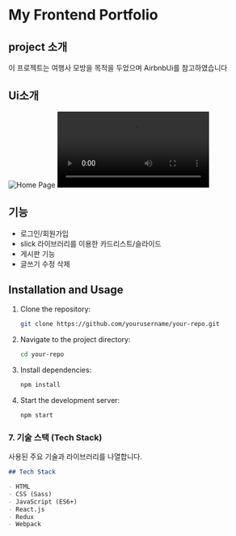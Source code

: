 # My Frontend Portfolio

## project 소개

이 프로젝트는 여행사 모방을 목적을 두었으며 AirbnbUi를 참고하였습니다

## Ui소개

![Home Page](https://github.com/power12203/popol/assets/160206287/9798becf-df75-4e2a-8dee-fed13f7bac69)
![Project Page](./src/assets/footerImg/React%20App%20-%20Chrome%202024-06-26%2015-48-18.mp4)

## 기능

- 로그인/회원가입
- slick 라이브러리를 이용한 카드리스트/슬라이드
- 게시판 기능
- 글쓰기 수정 삭제

## Installation and Usage

1. Clone the repository:
   ```bash
   git clone https://github.com/yourusername/your-repo.git
   ```
2. Navigate to the project directory:
   ```bash
   cd your-repo
   ```
3. Install dependencies:
   ```bash
   npm install
   ```
4. Start the development server:
   ```bash
   npm start
   ```

### 7. 기술 스택 (Tech Stack)

사용된 주요 기술과 라이브러리를 나열합니다.

```markdown
## Tech Stack

- HTML
- CSS (Sass)
- JavaScript (ES6+)
- React.js
- Redux
- Webpack
```
